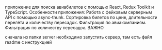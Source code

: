 приложение для поиска авиабилетов с помощью React, Redux Toolkit и TypeScript. Особенности приложения: Работа с фейковым серверным API с помощью async-thunk. Сортировка билетов по цене, длительности перелёта и количеству пересадок. Фильтрация по авиакомпаниям. Фильтрация по количеству пересадок. ВАЖНО

сначала из папки server необходимо запустить сервер, там есть файл readme c инструкцией
